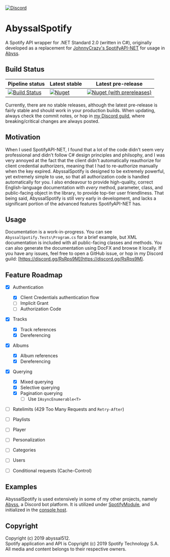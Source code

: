 [![Discord](https://img.shields.io/discord/598437365891203072.svg?style=plastic)](https://discord.gg/RsRps9M)
# AbyssalSpotify
A Spotify API wrapper for .NET Standard 2.0 (written in C#), originally developed as a replacement for [JohnnyCrazy's SpotifyAPI-NET](https://github.com/JohnnyCrazy/SpotifyAPI-NET) for usage in [Abyss](http://github.com/abyssal512/Abyss). 
  
## Build Status
| Pipeline status | Latest stable | Latest pre-release |
|---------------------------------------------------------------------------------------------------------------------------------|-------------------------------------------------------------|-----------------------------------------------------------------------------------|
| [![Build Status](https://dev.azure.com/abyssal512/AbyssalSpotify/_apis/build/status/abyssal512.AbyssalSpotify?branchName=master)](https://dev.azure.com/abyssal512/AbyssalSpotify/_build?definitionId=1) | [![Nuget](https://img.shields.io/nuget/v/AbyssalSpotify.svg)](https://www.nuget.org/packages/AbyssalSpotify/) | [![Nuget (with prereleases)](https://img.shields.io/nuget/vpre/AbyssalSpotify.svg)](https://www.nuget.org/packages/AbyssalSpotify/) |  

Currently, there are no stable releases, although the latest pre-release is fairly stable and should work in your production builds. When updating, always check the commit notes, or hop in [my Discord guild](https://discord.gg/RsRps9M), where breaking/critical changes are always posted.  
  
## Motivation
When I used SpotifyAPI-NET, I found that a lot of the code didn't seem very professional and didn't follow C# design principles and philsophy, and I was very annoyed at the fact that the client didn't automatically reauthorize for client credential authorizers, meaning that I had to re-authorize manually when the key expired. AbyssalSpotify is designed to be extremely powerful, yet extremely simple to use, so that all authorization code is handled automatically for you. I also endeavour to provide high-quality, correct English-language documentation with *every* method, parameter, class, and public-facing object in the library, to provide top-tier user friendliness. 
That being said, AbyssalSpotify is still very early in development, and lacks a significant portion of the advanced features SpotifyAPI-NET has.

## Usage
Documentation is a work-in-progress. You can see `AbyssalSpotify.Tests\Program.cs` for a brief example, 
but XML documentation is included with all public-facing classes and methods. You can also generate the documentation using DocFX and browse it locally. If you have any issues, feel free to open a GitHub issue, or hop in my Discord guild: [https://discord.gg/RsRps9M](https://discord.gg/RsRps9M).

## Feature Roadmap
* [x] Authentication
  * [x] Client Credentials authentication flow
  * [ ] Implicit Grant
  * [ ] Authorization Code
* [x] Tracks
  * [x] Track references
  * [x] Dereferencing
* [x] Albums
  * [x] Album references
  * [x] Dereferencing
* [x] Querying
  * [x] Mixed querying
  * [x] Selective querying
  * [x] Pagination querying
    * [ ] Use `IAsyncEnumerable<T>`

* [ ] Ratelimits (429 Too Many Requests and `Retry-After`)
* [ ] Playlists
* [ ] Player
* [ ] Personalization
* [ ] Categories
* [ ] Users
* [ ] Conditional requests (Cache-Control)


## Examples
AbyssalSpotify is used extensively in some of my other projects, namely [Abyss](https://github.com/abyssal512/Abyss), a Discord bot platform. It is utilized under [SpotifyModule](https://github.com/abyssal512/Abyss/blob/master/src/Abyss.Core/Modules/SpotifyModule.cs), and initialized in the [console host](https://github.com/abyssal512/Abyss/blob/master/src/Abyss.Console/Program.cs#L72).
  
## Copyright  
Copyright (c) 2019 abyssal512.  
Spotify application and API is Copyright (c) 2019 Spotify Technology S.A.   
All media and content belongs to their respective owners.
